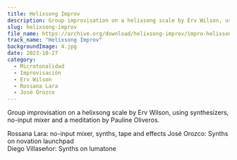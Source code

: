 ```yaml
---
title: Helixsong Improv
description: Group improvisation on a helixsong scale by Erv Wilson, using synthesizers, no-input mixer and a meditation by Pauline Oliveros.
slug: helixsong-improv
file_name: https://archive.org/download/helixsong-improv/impro-helixsong-rossana%2Bjose%2Bdiego.mp3
track_name: "Helixsong Improv"
backgroundImage: 4.jpg
date: 2023-10-27
category:
  - Microtonalidad
  - Improvisación
  - Erv Wilson
  - Rossana Lara
  - José Orozco
---
```


Group improvisation on a helixsong scale by Erv Wilson, using synthesizers, no-input mixer and a meditation by Pauline Oliveros.

Rossana Lara: no-input mixer, synths,  tape and effects
José Orozco: Synths on novation launchpad	
Diego Villaseñor: Synths on lumatone
